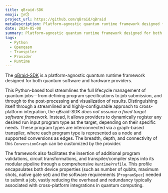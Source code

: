 ```yaml
---
title: qBraid-SDK
emoji: 🏃‍♂️⏱️
project_url: https://github.com/qBraid/qBraid
metaDescription: Platform-agnostic quantum runtime framework designed for both quantum software and hardware providers.
date: 2024-05-08
summary: Platform-agnostic quantum runtime framework designed for both quantum software and hardware providers.
tags:
  - Python
  - Openqasm
  - Transpiler
  - Provider
  - Runtime
---
```


The [qBraid-SDK](https://github.com/qBraid/qBraid) is a platform-agnostic quantum runtime framework designed for both quantum software and hardware providers.

This Python-based tool streamlines the full lifecycle management of quantum jobs&mdash;from defining program specifications to job submission, and through to the post-processing and visualization of results. Distinguishing itself through a streamlined and highly-configurable approach to cross-platform integration, the qBraid-SDK _does not assume a fixed target software framework_. Instead, it allows providers to dynamically register any desired run input program type as the target, depending on their specific needs. These program types are interconnected via a graph-based transpiler, where each program type is represented as a node and supported conversions as edges. The breadth, depth, and connectivity of this `ConversionGraph` can be customized by the provider.

The framework also facilitates the insertion of additional program validations, circuit transformations, and transpiler/compiler steps into its modular pipeline through a comprehensive `RuntimeProfile`. This profile encapsulates both device properties (such as number of qubits, maximum shots, native gate set) and the software requirements (`ProgramSpec`) needed to submit a job, vastly reducing the overhead and redundancy typically associated with cross-platform integrations in quantum computing.

